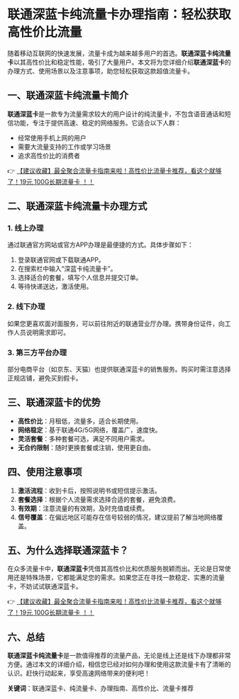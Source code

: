 # 联通深蓝卡纯流量卡办理指南：轻松获取高性价比流量

随着移动互联网的快速发展，流量卡成为越来越多用户的首选。**联通深蓝卡纯流量卡**以其高性价比和稳定性能，吸引了大量用户。本文将为您详细介绍**联通深蓝卡**的办理方式、使用场景以及注意事项，助您轻松获取这款超值流量卡。

## 一、联通深蓝卡纯流量卡简介

**联通深蓝卡**是一款专为流量需求较大的用户设计的纯流量卡，不包含语音通话和短信功能，专注于提供高速、稳定的网络服务。它适合以下人群：

- 经常使用手机上网的用户
- 需要大流量支持的工作或学习场景
- 追求高性价比的消费者

👉 [【建议收藏】最全聚合流量卡指南来啦！高性价比流量卡推荐，看这个就够了！19元 100G长期流量卡 ！！](https://bit.ly/Liuliangka)

## 二、联通深蓝卡纯流量卡办理方式

### 1. 线上办理
通过联通官方网站或官方APP办理是最便捷的方式。具体步骤如下：
1. 登录联通官网或下载联通APP。
2. 在搜索栏中输入“深蓝卡纯流量卡”。
3. 选择适合的套餐，填写个人信息并提交订单。
4. 等待快递送达，激活使用。

### 2. 线下办理
如果您更喜欢面对面服务，可以前往附近的联通营业厅办理。携带身份证件，向工作人员说明需求即可。

### 3. 第三方平台办理
部分电商平台（如京东、天猫）也提供联通深蓝卡的销售服务。购买时需注意选择正规店铺，避免买到假卡。

## 三、联通深蓝卡的优势

- **高性价比**：月租低，流量多，适合长期使用。
- **网络稳定**：基于联通4G/5G网络，覆盖广，速度快。
- **灵活套餐**：多种套餐可选，满足不同用户需求。
- **无合约限制**：随时更换套餐或注销，使用更自由。

## 四、使用注意事项

1. **激活流程**：收到卡后，按照说明书或短信提示激活。
2. **套餐选择**：根据个人流量需求选择合适的套餐，避免浪费。
3. **有效期**：注意流量的有效期，及时充值或续费。
4. **信号覆盖**：在偏远地区可能存在信号较弱的情况，建议提前了解当地网络覆盖。

## 五、为什么选择联通深蓝卡？

在众多流量卡中，**联通深蓝卡**凭借其高性价比和优质服务脱颖而出。无论是日常使用还是特殊场景，它都能满足您的需求。如果您正在寻找一款稳定、实惠的流量卡，不妨试试联通深蓝卡。

👉 [【建议收藏】最全聚合流量卡指南来啦！高性价比流量卡推荐，看这个就够了！19元 100G长期流量卡 ！！](https://bit.ly/Liuliangka)

## 六、总结

**联通深蓝卡纯流量卡**是一款值得推荐的流量产品，无论是线上还是线下办理都非常方便。通过本文的详细介绍，相信您已经对如何办理和使用这款流量卡有了清晰的认识。赶快行动起来，享受高速网络带来的便利吧！

**关键词**：联通深蓝卡、纯流量卡、办理指南、高性价比、流量卡推荐
